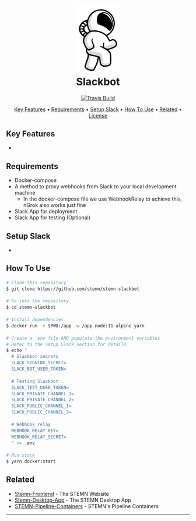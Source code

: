 
<h1 align="center">
  <br>
  <a href="https://www.stemn.com/"><img src="docs/astronaut.svg" alt="STEMN Logo" width="120"></a>
  <br>
  Slackbot
  <br>
</h1>

<p align="center">
  <a href="https://travis-ci.org/stemn/stemn-slackbot.svg?branch=master">
    <img src="https://travis-ci.org/stemn/stemn-slackbot.svg?branch=master"
         alt="Travis Build">
  </a>
</p>

<p align="center">
  <a href="#key-features">Key Features</a> •
  <a href="#requirements">Requirements</a> •
  <a href="#setup-slack">Setup Slack</a> •
  <a href="#how-to-use">How To Use</a> •
  <a href="#related">Related</a> •
  <a href="#license">License</a>
</p>

## Key Features

*

## Requirements
* Docker-compose
* A method to proxy webhooks from Slack to your local development machine
  - In the docker-compose file we use WebhookRelay to achieve this, nGrok also works just fine
* Slack App for deployment
* Slack App for testing (Optional)

## Setup Slack

*

## How To Use

```bash
# Clone this repository
$ git clone https://github.com/stemn/stemn-slackbot

# Go into the repository
$ cd stemn-slackbot

# Install dependencies
$ docker run -v $PWD:/app -w /app node:11-alpine yarn

# Create a .env file AND populate the environment variables
# Refer to the Setup Slack section for details
$ echo "
  # Slackbot secrets
  SLACK_SIGNING_SECRET=
  SLACK_BOT_USER_TOKEN=

  # Testing Slackbot
  SLACK_TEST_USER_TOKEN=
  SLACK_PRIVATE_CHANNEL_1=
  SLACK_PRIVATE_CHANNEL_2=
  SLACK_PUBLIC_CHANNEL_1=
  SLACK_PUBLIC_CHANNEL_2=

  # Webhook relay
  WEBHOOK_RELAY_KEY=
  WEBHOOK_RELAY_SECRET=
  " >> .env

# Run stack
$ yarn docker:start
```

## Related

* [Stemn-Frontend](https://github.com/stemn/stemn-frontend) - The STEMN Website
* [Stemn-Desktop-App](https://github.com/stemn/stemn-desktop) - The STEMN Desktop App
* [STEMN-Pipeline-Containers](https://github.com/stemn/stemn-pipeline-containers) - STEMN's Pipeline Containers

---
